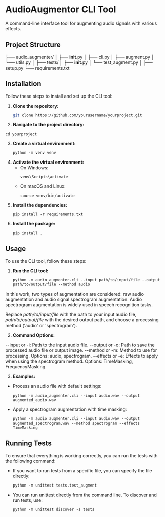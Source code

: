 # AudioAugmentor CLI Tool

A command-line interface tool for augmenting audio signals with various effects.

## Project Structure

├── audio_augmenter/
│   ├── __init__.py
│   ├── cli.py
│   ├── augment.py
│   └── utils.py
│
├── tests/
│   ├── __init__.py
│   └── test_augment.py
│
├── setup.py
└── requirements.txt


## Installation

Follow these steps to install and set up the CLI tool:

1. **Clone the repository:**

   ```bash
   git clone https://github.com/yourusername/yourproject.git
   ```

2. **Navigate to the project directory:**
  ```
  cd yourproject
  ```

3. **Create a virtual environment:**
   ```
   python -m venv venv
   ```
4. **Activate the virtual environment:**
   - On Windows:
     ```
     venv\Scripts\activate
     ```
   - On macOS and Linux:
     ```
     source venv/bin/activate
     ```
5. **Install the dependencies:**
   ```
   pip install -r requirements.txt
   ```
6. **Install the package:**
   ```
   pip install .
   ```

## Usage 

To use the CLI tool, follow these steps:

1. **Run the CLI tool:**
   ```
   python -m audio_augmenter.cli --input path/to/input/file --output path/to/output/file --method audio
   ```
   
In this work, two types of augmentation are considered: raw audio augmentation and audio signal spectrogram augmentation. Audio spectrogram augmentation is widely used in speech recognition tasks.

Replace *path/to/input/file* with the path to your input audio file, *path/to/output/file* with the desired output path, and choose a processing method ('audio' or 'spectrogram').

2. **Command Options:**

--input or -i: Path to the input audio file.
--output or -o: Path to save the processed audio file or output image.
--method or -m: Method to use for processing. Options: audio, spectrogram.
--effects or -e: Effects to apply when using the spectrogram method. Options: TimeMasking, FrequencyMasking.

3. **Examples:**

- Process an audio file with default settings:
  ```
  python -m audio_augmenter.cli --input audio.wav --output augmented_audio.wav
  ```

- Apply a spectrogram augmentation with time masking:
  ```
  python -m audio_augmenter.cli --input audio.wav --output augmented_spectrogram.wav --method spectrogram --effects TimeMasking
  ```
  
## Running Tests

To ensure that everything is working correctly, you can run the tests with the following command:
- If you want to run tests from a specific file, you can specify the file directly:
  ```
  python -m unittest tests.test_augment
  ```
- You can run unittest directly from the command line. To discover and run tests, use:
  ```
  python -m unittest discover -s tests
  ```
  


   



